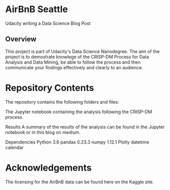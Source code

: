 # AirBnB Seattle
Udacity writing a Data Science Blog Post

## Overview
This project is part of Udacity's Data Science Nanodegree. The aim of the project is to demostrate knowlege of the CRISP-DM Process for Data Analysis and Data Mining, be able to follow the process and then communicate your findings effectively and clearly to an audience.

# Repository Contents
The repository contains the following folders and files:

The Jupyter notebook containing the analysis following the CRISP-DM process.

Results
A summary of the results of the analysis can be found in the Jupyter notebook or in this blog on medium.

Dependencies
Python 3.6
pandas 0.23.3
numpy 1.12.1
Plotly
datetime
calendar

# Acknowledgements
The licensing for the AirBnB data can be found here on the Kaggle site.
